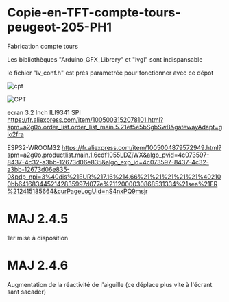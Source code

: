 # Copie-en-TFT-compte-tours-peugeot-205-PH1
Fabrication compte tours

Les bibliothèques "Arduino_GFX_Librery" et "lvgl" sont indispansable

le fichier "lv_conf.h" est prés parametrée pour fonctionner avec ce dépot

![cpt](https://user-images.githubusercontent.com/97837322/236664198-fcbd0d13-93a2-4fe0-8e99-db965c4fc4ce.PNG)

![CPT](https://user-images.githubusercontent.com/97837322/236664206-7c1b42e6-860a-4ac4-8155-590290869f23.jpg)

ecran 3.2 Inch ILI9341 SPI https://fr.aliexpress.com/item/1005003152078101.html?spm=a2g0o.order_list.order_list_main.5.21ef5e5bSgbSwB&gatewayAdapt=glo2fra

ESP32-WROOM32 https://fr.aliexpress.com/item/1005004879572949.html?spm=a2g0o.productlist.main.1.6cdf1055LDZjWX&algo_pvid=4c073597-8437-4c32-a3bb-12673d06e835&algo_exp_id=4c073597-8437-4c32-a3bb-12673d06e835-0&pdp_npi=3%40dis%21EUR%217.16%214.66%21%21%21%21%21%402100bb6416834452142835997d077e%2112000030868531334%21sea%21FR%212415185664&curPageLogUid=nS4nxPQ9msjr

# MAJ 2.4.5
1er mise à disposition

# MAJ 2.4.6
Augmentation de la réactivité de l'aiguille (ce déplace plus vite à l'écrant sant sacader)
